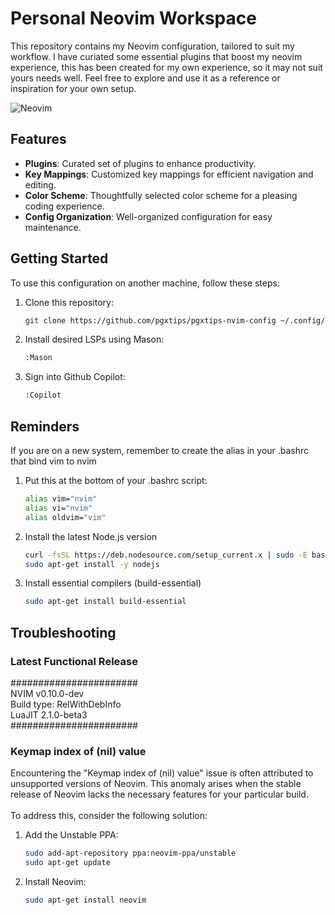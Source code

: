 # Personal Neovim Workspace

This repository contains my Neovim configuration, tailored to suit my workflow. I have curiated some essential plugins that boost my neovim experience, this has been created for my own experience, so it may not suit yours needs well. Feel free to explore and use it as a reference or inspiration for your own setup.

![Neovim](https://upload.wikimedia.org/wikipedia/commons/thumb/4/4f/Neovim-logo.svg/2560px-Neovim-logo.svg.png)

## Features

- **Plugins**: Curated set of plugins to enhance productivity.
- **Key Mappings**: Customized key mappings for efficient navigation and editing.
- **Color Scheme**: Thoughtfully selected color scheme for a pleasing coding experience.
- **Config Organization**: Well-organized configuration for easy maintenance.

## Getting Started

To use this configuration on another machine, follow these steps:

1. Clone this repository:
   ```sh
   git clone https://github.com/pgxtips/pgxtips-nvim-config ~/.config/nvim
   
2. Install desired LSPs using Mason:
   ```sh
   :Mason
   
3. Sign into Github Copilot:
   ```sh
   :Copilot
   
## Reminders
If you are on a new system, remember to create the alias in your .bashrc that bind vim to nvim
<br/>

1. Put this at the bottom of your .bashrc script:
   ```sh
   alias vim="nvim"
   alias vi="nvim"
   alias oldvim="vim"
   
2. Install the latest Node.js version
   ```sh
   curl -fsSL https://deb.nodesource.com/setup_current.x | sudo -E bash -
   sudo apt-get install -y nodejs
   
3. Install essential compilers (build-essential)
   ```sh
   sudo apt-get install build-essential
   
## Troubleshooting

### Latest Functional Release
#######################\
 NVIM v0.10.0-dev\
 Build type: RelWithDebInfo\
 LuaJIT 2.1.0-beta3\
#######################

### Keymap index of (nil) value
Encountering the "Keymap index of (nil) value" issue is often attributed to unsupported versions of Neovim. This anomaly arises when the stable release of Neovim lacks the necessary features for your particular build.
<br/>
<br/>
To address this, consider the following solution:
<br/>
1. Add the Unstable PPA:
   ```sh
   sudo add-apt-repository ppa:neovim-ppa/unstable
   sudo apt-get update

2. Install Neovim:
   ```sh
   sudo apt-get install neovim
  
